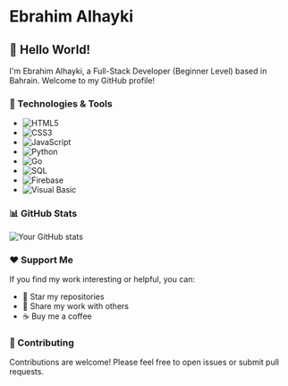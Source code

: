 # Ebrahim Alhayki

## 👋 Hello World! 

I'm Ebrahim Alhayki, a Full-Stack Developer (Beginner Level) based in Bahrain. Welcome to my GitHub profile!

### 🔧 Technologies & Tools

- ![HTML5](https://img.shields.io/badge/HTML5-E34F26?logo=html5&logoColor=white&style=flat)
- ![CSS3](https://img.shields.io/badge/CSS3-1572B6?logo=css3&logoColor=white&style=flat)
- ![JavaScript](https://img.shields.io/badge/JavaScript-F7DF1E?logo=javascript&logoColor=black&style=flat)
- ![Python](https://img.shields.io/badge/Python-3776AB?logo=python&logoColor=white&style=flat)
- ![Go](https://img.shields.io/badge/Go-00ADD8?logo=go&logoColor=white&style=flat)
- ![SQL](https://img.shields.io/badge/SQL-4479A1?logo=sql&logoColor=white&style=flat)
- ![Firebase](https://img.shields.io/badge/Firebase-FFCA28?logo=firebase&logoColor=black&style=flat)
- ![Visual Basic](https://img.shields.io/badge/Visual_Basic-9457A1?logo=visual-studio&logoColor=white&style=flat)

### 📊 GitHub Stats

![Your GitHub stats](https://github-readme-stats.vercel.app/api?username=ebr4alhayki&show_icons=true&theme=radical)

### ❤️ Support Me

If you find my work interesting or helpful, you can:

- 🌟 Star my repositories
- 📢 Share my work with others
- ☕️ Buy me a coffee

### 🤝 Contributing

Contributions are welcome! Please feel free to open issues or submit pull requests.

